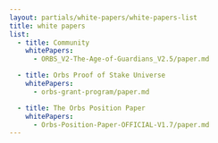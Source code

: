 ```yaml
---
layout: partials/white-papers/white-papers-list
title: white papers
list:
  - title: Community
    whitePapers:
      - ORBS_V2-The-Age-of-Guardians_V2.5/paper.md

  - title: Orbs Proof of Stake Universe
    whitePapers:
      - orbs-grant-program/paper.md

  - title: The Orbs Position Paper
    whitePapers:
      - Orbs-Position-Paper-OFFICIAL-V1.7/paper.md
---
```


